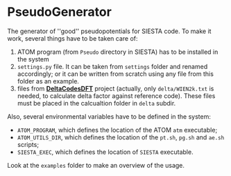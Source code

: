# PseudoGenerator

The generator of ''good'' pseudopotentials for SIESTA code. To make it work, several things have to be taken care of:

 1. ATOM program (from `Pseudo` directory in SIESTA) has to be installed in the system 
 2. `settings.py` file. It can be taken from `settings` folder and renamed accordingly; 
or it can be written from scratch using any file from this folder as an example.
 3.  files from **[DeltaCodesDFT]** project (actually, only `delta/WIEN2k.txt` is needed, to calculate delta factor against reference code). These files must be placed in the calcualtion folder in `delta` subdir.

Also, several environmental variables have to be defined in the system:
 
 * `ATOM_PROGRAM`, which defines the location of the ATOM `atm` executable;
 * `ATOM_UTILS_DIR`, which defines the location of the `pt.sh`, `pg.sh` and `ae.sh` scripts;
 * `SIESTA_EXEC`, which defines the location of `SIESTA` executable.

Look at the `examples` folder to make an overview of the usage.

[DeltaCodesDFT]: <http://molmod.ugent.be/deltacodesdft>
